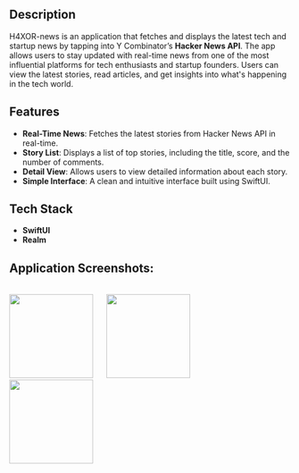 ## Description

H4XOR-news is an application that fetches and displays the latest tech and startup news by tapping into Y Combinator’s **Hacker News API**. The app allows users to stay updated with real-time news from one of the most influential platforms for tech enthusiasts and startup founders. Users can view the latest stories, read articles, and get insights into what's happening in the tech world.

## Features

- **Real-Time News**: Fetches the latest stories from Hacker News API in real-time.
- **Story List**: Displays a list of top stories, including the title, score, and the number of comments.
- **Detail View**: Allows users to view detailed information about each story.
- **Simple Interface**: A clean and intuitive interface built using SwiftUI.

## Tech Stack

- **SwiftUI**
- **Realm**

## Application Screenshots:

<br>
<img src = "https://github.com/user-attachments/assets/7493ed9d-79b1-4d58-8d11-bf924f9afd11" width = 150 style="margin-right: 20px;">
<img src = "https://github.com/user-attachments/assets/69293c53-1afe-4711-8e0e-26bbda82cc63" width = 150 style="margin-right: 20px;">
<img src = "https://github.com/user-attachments/assets/8b9d330b-5add-4c90-8fef-575a41a66a51" width = 150 style="margin-right: 20px;">
